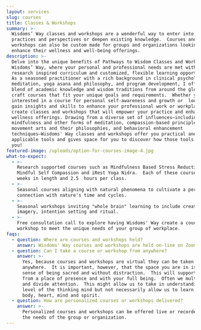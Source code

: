 ```yaml
---
layout: services
slug: courses
title: Classes & Workshops
summary: >-
  Wisdoms’ Way classes and workshops are a wonderful way to enter into new
  practices and perspectives or deepen existing knowledge.  Courses and
  workshops can also be custom made for groups and organizations looking to
  enhance their wellness and well-being offerings. 
description: >-
  Delve into the unique benefits of Pathways to Wisdom Classes and Workshops at
  Wisdoms’ Way, where your personal and professional needs are met with both
  research inspired curriculum and customized, flexible learning opportunities.
  As a seasoned practitioner with a rich background in clinical psychology,
  meditation, yoga asana and philosophy, and program development, I offer a
  blend of academic knowledge and wisdom traditions from around the globe and
  craft courses that fit your unique goals and requirements.  Whether you are
  interested in a course for personal self-awareness and growth or  looking to
  gain insights and skills to enhance your professional work or workplace, I
  create classes and workshops that will empower your practice and enhance your
  wellness offerings. Drawing from a diverse set of influences—including
  mindfulness and other forms of meditation, compassion-based principles,
  movement arts and their philosophies, and behavioral enhancement
  techniques—Wisdoms' Way classes and workshops offer you practical and
  applicable tools and gives space for you to discover how those tools work for
  you!
featured-image: /uploads/option-for-courses-image-4.jpg
what-to-expect:
  - >-
    Research supported courses such as Mindfulness Based Stress Reduction,
    Mindful Self Compassion and iRest Yoga Nidra.  Each of these course are 8
    weeks in length and 2.5  hours per class. 
  - >-
    Seasonal courses aligning with natural phenomena to cultivate a personal
    connection with nature's time and cycles.
  - >-
    Seasonal workshops inviting "whole brain" learning to include creativity,
    imagery, intention setting and ritual.
  - >-
    Free consultation call to explore having Wisdoms' Way create a course or
    workshop to meet the unique needs of your group of workplace.
faqs:
  - question: Where are courses and workshops held?
    answer: Wisdoms' Way courses and workshops are held on-line on Zoom.
  - question: Can I take a course or workshop from anywhere?
    answer: >-
      Yes, because courses and workshops are virtual they can be taken
      anywhere.  It is important, however, that the space you are in is given a
      sense of being sacred and without distraction.  This will support learning
      from a place of presence and with your full being.  Often we multi-task
      and divide attention.  This might allow us to take in understanding at the
      level of the thinking mind but not necessarily allow us to learn as a
      body, heart, mind and spirit. 
  - question: How are personalized courses or workshops delivered?
    answer: >-
      Personalized courses and workshops can be offered live or recorded to meet
      the needs of the group or organization. 
---
```

